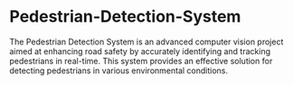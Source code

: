 # Pedestrian-Detection-System
The Pedestrian Detection System is an advanced computer vision project aimed at enhancing road safety by accurately identifying and tracking pedestrians in real-time. This system provides an effective solution for detecting pedestrians in various environmental conditions.
